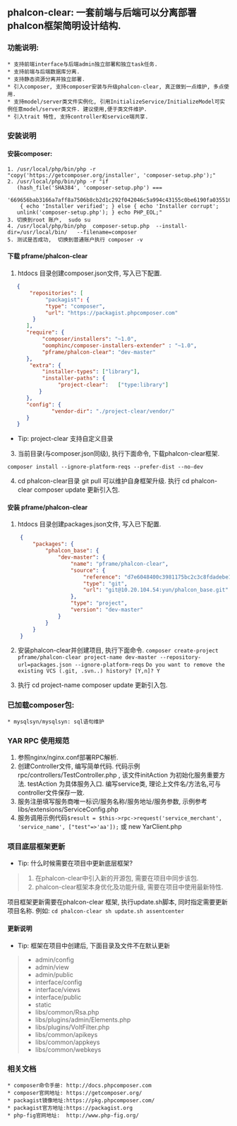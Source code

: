 ## phalcon-clear: 一套前端与后端可以分离部署phalcon框架简明设计结构.


### 功能说明:

    * 支持前端interface与后端admin独立部署和独立task任务.
    * 支持前端与后端数据库分离.
    * 支持静态资源分离并独立部署.
    * 引入composer, 支持composer安装与升级phalcon-clear, 真正做到一点维护, 多点使用.
    * 支持model/server类文件实例化, 引用InitializeService/InitializeModel可实例任意model/server类文件. 建议使用,便于类文件维护.
    * 引入trait 特性, 支持controller和service端共享.

### 安装说明
#### 安装composer:
    1. /usr/local/php/bin/php -r "copy('https://getcomposer.org/installer', 'composer-setup.php');"
    2. /usr/local/php/bin/php -r "if
       (hash_file('SHA384', 'composer-setup.php') ===
       '669656bab3166a7aff8a7506b8cb2d1c292f042046c5a994c43155c0be6190fa0355160742ab2e1c88d40d5be660b410')
        { echo 'Installer verified'; } else { echo 'Installer corrupt';
       unlink('composer-setup.php'); } echo PHP_EOL;"
    3. 切换到root 账户,  sudo su
    4. /usr/local/php/bin/php  composer-setup.php  --install-dir=/usr/local/bin/   --filename=composer
    5. 测试是否成功,  切换到普通账户执行 composer -v

#### 下载 pframe/phalcon-clear

1. htdocs 目录创建composer.json文件, 写入已下配置.
```json
   {
       "repositories": [
            "packagist": {
            "type": "composer",
            "url": "https://packagist.phpcomposer.com"
        }
      ],
      "require": {
           "composer/installers": "~1.0",
           "oomphinc/composer-installers-extender" : "~1.0",
           "pframe/phalcon-clear": "dev-master"
      },
       "extra": {
           "installer-types": ["library"],
           "installer-paths": {
                "project-clear":   ["type:library"]
          }
      },
      "config": {
              "vendor-dir": "./project-clear/vendor/"
      }
   }

```
* Tip: project-clear 支持自定义目录




3. 当前目录(与composer.json同级), 执行下面命令, 下载phalcon-clear框架.

`composer install --ignore-platform-reqs --prefer-dist --no-dev`

4. cd phalcon-clear目录 git pull 可以维护自身框架升级. 执行 cd phalcon-clear composer update 更新引入包.


#### 安装 pframe/phalcon-clear

1. htdocs 目录创建packages.json文件, 写入已下配置.
```json
    {
        "packages": {
            "phalcon_base": {
                "dev-master": {
                    "name": "pframe/phalcon-clear",
                    "source": {
                        "reference": "d7e6048400c3981175bc2c3c8fdadebe13369a98",
                        "type": "git",
                        "url": "git@10.20.104.54:yun/phalcon_base.git"
                    },
                    "type": "project",
                    "version": "dev-master"
                }
            }
        }
    }
```

2. 安装phalcon-clear并创建项目,  执行下面命令.
`composer create-project pframe/phalcon-clear project-name dev-master --repository-url=packages.json --ignore-platform-reqs`
`Do you want to remove the existing VCS (.git, .svn..) history? [Y,n]? Y`

3. 执行 cd project-name composer update 更新引入包.

### 已加载composer包:
    * mysqlsyn/mysqlsyn: sql语句维护

### YAR RPC 使用规范
1. 参照nginx/nginx.conf部署RPC解析.
2. 创建Controller文件, 编写简单代码.  代码示例 rpc/controllers/TestController.php , 该文件initAction 为初始化服务重要方法. testAction 为具体服务入口.
   编写service类, 理论上文件名/方法名,可与controller文件保存一致.
3. 服务注册填写服务商唯一标识/服务名称/服务地址/服务参数, 示例参考libs/extensions/ServiceConfig.php
4. 服务调用示例代码`$result = $this->rpc->request('service_merchant', 'service_name', ["test"=>'aa']);` 或 new YarClient.php


### 项目底层框架更新
* Tip: 什么时候需要在项目中更新底层框架?
> 1. 在phalcon-clear中引入新的开源包, 需要在项目中同步该包.
> 2. phalcon-clear框架本身优化及功能升级, 需要在项目中使用最新特性.


项目框架更新需要在phalcon-clear 框架, 执行update.sh脚本, 同时指定需要更新项目名称. 例如:
`cd phalcon-clear sh update.sh assentcenter`

#### 更新说明
 * Tip: 框架在项目中创建后, 下面目录及文件不在默认更新
> * admin/config
> * admin/view
> * admin/public
> * interface/config
> * interface/views
> * interface/public
> * static
> * libs/common/Rsa.php
> * libs/plugins/admin/Elements.php
> * libs/plugins/VoltFilter.php
> * libs/common/apikeys
> * libs/common/appkeys
> * libs/common/webkeys




### 相关文档
    * composer命令手册: http://docs.phpcomposer.com
    * composer官网地址: https://getcomposer.org/
    * packagist镜像地址:https://pkg.phpcomposer.com/
    * packagist官方地址:https://packagist.org
    * php-fig官网地址:  http://www.php-fig.org/





